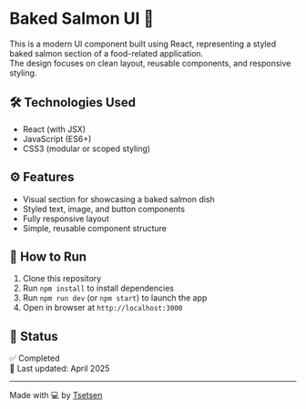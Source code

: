 # Baked Salmon UI 🍣

This is a modern UI component built using React, representing a styled baked salmon section of a food-related application.  
The design focuses on clean layout, reusable components, and responsive styling.

## 🛠 Technologies Used
- React (with JSX)
- JavaScript (ES6+)
- CSS3 (modular or scoped styling)

## ⚙️ Features
- Visual section for showcasing a baked salmon dish
- Styled text, image, and button components
- Fully responsive layout
- Simple, reusable component structure

## 🧪 How to Run
1. Clone this repository
2. Run `npm install` to install dependencies
3. Run `npm run dev` (or `npm start`) to launch the app
4. Open in browser at `http://localhost:3000`

## 📌 Status
✅ Completed  
📅 Last updated: April 2025

---

Made with 💻 by [Tsetsen](https://github.com/tsetse0725)
